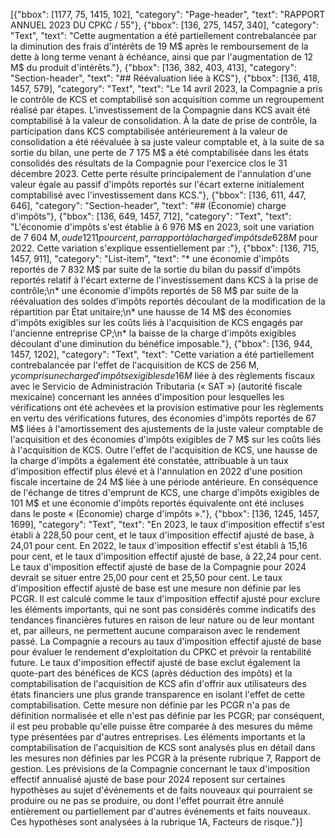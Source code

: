 [{"bbox": [1177, 75, 1415, 102], "category": "Page-header", "text": "RAPPORT ANNUEL 2023 DU CPKC / 55"}, {"bbox": [136, 275, 1457, 340], "category": "Text", "text": "Cette augmentation a été partiellement contrebalancée par la diminution des frais d'intérêts de 19 M$ après le remboursement de la dette à long terme venant à échéance, ainsi que par l'augmentation de 12 M$ du produit d'intérêts."}, {"bbox": [136, 382, 403, 413], "category": "Section-header", "text": "## Réévaluation liée à KCS"}, {"bbox": [136, 418, 1457, 579], "category": "Text", "text": "Le 14 avril 2023, la Compagnie a pris le contrôle de KCS et comptabilisé son acquisition comme un regroupement réalisé par étapes. L'investissement de la Compagnie dans KCS avait été comptabilisé à la valeur de consolidation. À la date de prise de contrôle, la participation dans KCS comptabilisée antérieurement à la valeur de consolidation a été réévaluée à sa juste valeur comptable et, à la suite de sa sortie du bilan, une perte de 7 175 M$ a été comptabilisée dans les états consolidés des résultats de la Compagnie pour l'exercice clos le 31 décembre 2023. Cette perte résulte principalement de l'annulation d'une valeur égale au passif d'impôts reportés sur l'écart externe initialement comptabilisé avec l'investissement dans KCS."}, {"bbox": [136, 611, 447, 646], "category": "Section-header", "text": "## (Économie) charge d'impôts"}, {"bbox": [136, 649, 1457, 712], "category": "Text", "text": "L'économie d'impôts s'est établie à 6 976 M$ en 2023, soit une variation de 7 604 M$, ou de 1 211 pour cent, par rapport à la charge d'impôts de 628 M$ pour 2022. Cette variation s'explique essentiellement par :"}, {"bbox": [136, 715, 1457, 911], "category": "List-item", "text": "* une économie d'impôts reportés de 7 832 M$ par suite de la sortie du bilan du passif d'impôts reportés relatif à l'écart externe de l'investissement dans KCS à la prise de contrôle;\n* une économie d'impôts reportés de 58 M$ par suite de la réévaluation des soldes d'impôts reportés découlant de la modification de la répartition par État unitaire;\n* une hausse de 14 M$ des économies d'impôts exigibles sur les coûts liés à l'acquisition de KCS engagés par l'ancienne entreprise CP;\n* la baisse de la charge d'impôts exigibles découlant d'une diminution du bénéfice imposable."}, {"bbox": [136, 944, 1457, 1202], "category": "Text", "text": "Cette variation a été partiellement contrebalancée par l'effet de l'acquisition de KCS de 256 M$, y compris une charge d'impôts exigibles de 16 M$ liée à des règlements fiscaux avec le Servicio de Administración Tributaria (« SAT ») (autorité fiscale mexicaine) concernant les années d'imposition pour lesquelles les vérifications ont été achevées et la provision estimative pour les règlements en vertu des vérifications futures, des économies d'impôts reportés de 67 M$ liées à l'amortissement des ajustements de la juste valeur comptable de l'acquisition et des économies d'impôts exigibles de 7 M$ sur les coûts liés à l'acquisition de KCS. Outre l'effet de l'acquisition de KCS, une hausse de la charge d'impôts a également été constatée, attribuable à un taux d'imposition effectif plus élevé et à l'annulation en 2022 d'une position fiscale incertaine de 24 M$ liée à une période antérieure. En conséquence de l'échange de titres d'emprunt de KCS, une charge d'impôts exigibles de 101 M$ et une économie d'impôts reportés équivalente ont été incluses dans le poste « (Économie) charge d'impôts »."}, {"bbox": [136, 1245, 1457, 1699], "category": "Text", "text": "En 2023, le taux d'imposition effectif s'est établi à 228,50 pour cent, et le taux d'imposition effectif ajusté de base, à 24,01 pour cent. En 2022, le taux d'imposition effectif s'est établi à 15,16 pour cent, et le taux d'imposition effectif ajusté de base, à 22,24 pour cent. Le taux d'imposition effectif ajusté de base de la Compagnie pour 2024 devrait se situer entre 25,00 pour cent et 25,50 pour cent. Le taux d'imposition effectif ajusté de base est une mesure non définie par les PCGR. Il est calculé comme le taux d'imposition effectif ajusté pour exclure les éléments importants, qui ne sont pas considérés comme indicatifs des tendances financières futures en raison de leur nature ou de leur montant et, par ailleurs, ne permettent aucune comparaison avec le rendement passé. La Compagnie a recours au taux d'imposition effectif ajusté de base pour évaluer le rendement d'exploitation du CPKC et prévoir la rentabilité future. Le taux d'imposition effectif ajusté de base exclut également la quote-part des bénéfices de KCS (après déduction des impôts) et la comptabilisation de l'acquisition de KCS afin d'offrir aux utilisateurs des états financiers une plus grande transparence en isolant l'effet de cette comptabilisation. Cette mesure non définie par les PCGR n'a pas de définition normalisée et elle n'est pas définie par les PCGR; par conséquent, il est peu probable qu'elle puisse être comparée à des mesures du même type présentées par d'autres entreprises. Les éléments importants et la comptabilisation de l'acquisition de KCS sont analysés plus en détail dans les mesures non définies par les PCGR à la présente rubrique 7, Rapport de gestion. Les prévisions de la Compagnie concernant le taux d'imposition effectif annualisé ajusté de base pour 2024 reposent sur certaines hypothèses au sujet d'événements et de faits nouveaux qui pourraient se produire ou ne pas se produire, ou dont l'effet pourrait être annulé entièrement ou partiellement par d'autres événements et faits nouveaux. Ces hypothèses sont analysées à la rubrique 1A, Facteurs de risque."}]